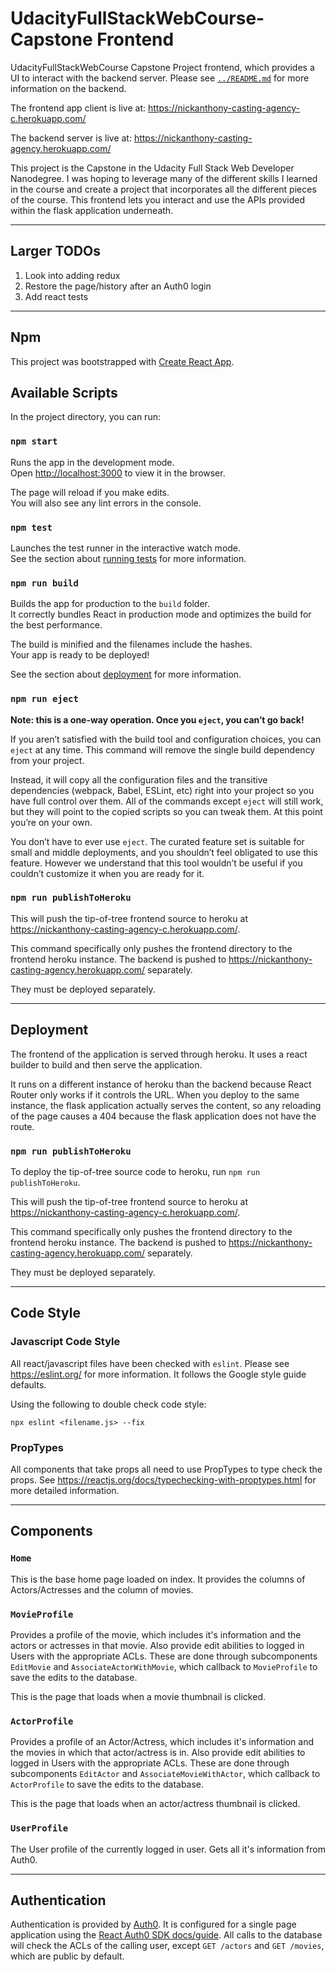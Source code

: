 # UdacityFullStackWebCourse-Capstone Frontend

UdacityFullStackWebCourse Capstone Project frontend, which provides a UI to
interact with the backend server.  Please see [`../README.md`](../README.md)
for more information on the backend.

The frontend app client is live at:
https://nickanthony-casting-agency-c.herokuapp.com/

The backend server is live at: https://nickanthony-casting-agency.herokuapp.com/

This project is the Capstone in the Udacity Full Stack Web Developer Nanodegree.
I was hoping to leverage many of the different skills I learned in the course
and create a project that incorporates all the different pieces of the course.
This frontend lets you interact and use the APIs provided within the flask
application underneath.

---

## Larger TODOs

1. Look into adding redux
2. Restore the page/history after an Auth0 login
3. Add react tests

---

## Npm

This project was bootstrapped with [Create React App](https://github.com/facebook/create-react-app).

## Available Scripts

In the project directory, you can run:

### `npm start`

Runs the app in the development mode.\
Open [http://localhost:3000](http://localhost:3000) to view it in the browser.

The page will reload if you make edits.\
You will also see any lint errors in the console.

### `npm test`

Launches the test runner in the interactive watch mode.\
See the section about [running tests](https://facebook.github.io/create-react-app/docs/running-tests) for more information.

### `npm run build`

Builds the app for production to the `build` folder.\
It correctly bundles React in production mode and optimizes the build for the best performance.

The build is minified and the filenames include the hashes.\
Your app is ready to be deployed!

See the section about [deployment](https://facebook.github.io/create-react-app/docs/deployment) for more information.

### `npm run eject`

**Note: this is a one-way operation. Once you `eject`, you can’t go back!**

If you aren’t satisfied with the build tool and configuration choices, you can `eject` at any time. This command will remove the single build dependency from your project.

Instead, it will copy all the configuration files and the transitive dependencies (webpack, Babel, ESLint, etc) right into your project so you have full control over them. All of the commands except `eject` will still work, but they will point to the copied scripts so you can tweak them. At this point you’re on your own.

You don’t have to ever use `eject`. The curated feature set is suitable for small and middle deployments, and you shouldn’t feel obligated to use this feature. However we understand that this tool wouldn’t be useful if you couldn’t customize it when you are ready for it.

### `npm run publishToHeroku`

This will push the tip-of-tree frontend source to heroku at
https://nickanthony-casting-agency-c.herokuapp.com/.

This command specifically only pushes the frontend directory to the frontend
heroku instance.  The backend is pushed to
https://nickanthony-casting-agency.herokuapp.com/ separately.

They must be deployed separately.

---

## Deployment

The frontend of the application is served through heroku.  It uses a react
builder to build and then serve the application.

It runs on a different instance of heroku than the backend because React Router
only works if it controls the URL.  When you deploy to the same instance, the
flask application actually serves the content, so any reloading of the page
causes a 404 because the flask application does not have the route.

### `npm run publishToHeroku`

To deploy the tip-of-tree source code to heroku, run `npm run publishToHeroku`.

This will push the tip-of-tree frontend source to heroku at
https://nickanthony-casting-agency-c.herokuapp.com/.

This command specifically only pushes the frontend directory to the frontend
heroku instance.  The backend is pushed to
https://nickanthony-casting-agency.herokuapp.com/ separately.

They must be deployed separately.

---

## Code Style

### Javascript Code Style

All react/javascript files have been checked with `eslint`.  Please see
https://eslint.org/ for more information.  It follows the Google style guide
defaults.

Using the following to double check code style:

```Shell
npx eslint <filename.js> --fix
```

### PropTypes

All components that take props all need to use PropTypes to type check the
props.  See https://reactjs.org/docs/typechecking-with-proptypes.html for
more detailed information.

---

## Components

### `Home`

This is the base home page loaded on index.  It provides the columns of
Actors/Actresses and the column of movies.

### `MovieProfile`

Provides a profile of the movie, which includes it's information and the actors
or actresses in that movie.  Also provide edit abilities to logged in Users
with the appropriate ACLs.   These are done through subcomponents `EditMovie`
and `AssociateActorWithMovie`, which callback to `MovieProfile` to save
the edits to the database.

This is the page that loads when a movie thumbnail is clicked.

### `ActorProfile`

Provides a profile of an Actor/Actress, which includes it's information and the
movies in which that actor/actress is in.  Also provide edit abilities to logged
in Users with the appropriate ACLs.   These are done through subcomponents
`EditActor` and `AssociateMovieWithActor`, which callback to `ActorProfile` to
save the edits to the database.

This is the page that loads when an actor/actress thumbnail is clicked.

### `UserProfile`

The User profile of the currently logged in user.  Gets all it's information
from Auth0.

---

## Authentication

Authentication is provided by [Auth0](https://auth0.com/).  It is configured
for a single page application using the
[React Auth0 SDK docs/guide](https://auth0.com/docs/libraries/auth0-react).
All calls to the database will check the ACLs of the calling user, except
`GET /actors` and `GET /movies`, which are public by default.
